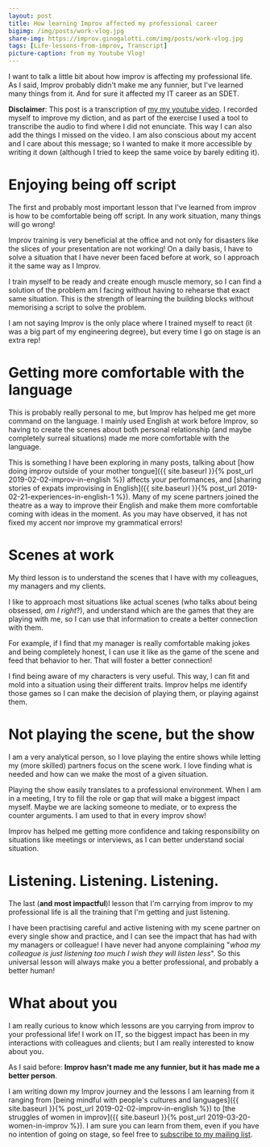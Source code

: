 ```yaml
---
layout: post
title: How learning Improv affected my professional career
bigimg: /img/posts/work-vlog.jpg
share-img: https://improv.ginogalotti.com/img/posts/work-vlog.jpg
tags: [Life-lessons-from-improv, Transcript]
picture-caption: from my Youtube Vlog!
---
```


I want to talk a little bit about how improv is affecting my professional life. As I said, Improv probably didn't make me any funnier, but I've learned many things from it. And for sure it affected my IT career as an SDET.

**Disclaimer**: This post is a transcription of [my my youtube video](https://youtu.be/2cfHqO-u6Ps). I recorded myself to improve my diction, and as part of the exercise I used a tool to transcribe the audio to find where I did not enunciate. This way I can also add the things I missed on the video. I am also conscious about my accent and I care about this message; so I wanted to make it more accessible by writing it down (although I tried to keep the same voice by barely editing it).

# Enjoying being off script

The first and probably most important lesson that I've learned from improv is how to be comfortable being off script. In any work situation, many things will go wrong! 

Improv training is very beneficial at the office and not only for disasters like the slices of your presentation are not working! On a daily basis, I have to solve a situation that I have never been faced before at work, so I approach it the same way as I Improv. 

I train myself to be ready and create enough muscle memory, so I can find a solution of the problem am I facing without having to rehearse that exact same situation. This is the strength of learning the building blocks without memorising a script to solve the problem.

I am not saying Improv is the only place where I trained myself to react (it was a big part of my engineering degree), but every time I go on stage is an extra rep! 

# Getting more comfortable with the language

This is probably really personal to me, but Improv has helped me get more command on the language. I mainly used English at work before Improv, so having to create the scenes about both personal relationship (and maybe completely surreal situations) made me more comfortable with the language.

This is something I have been exploring in many posts, talking about [how doing improv outside of your mother tongue]({{ site.baseurl }}{% post_url 2019-02-02-improv-in-english %}) affects your performances, and [sharing stories of expats improvising in English]({{ site.baseurl }}{% post_url 2019-02-21-experiences-in-english-1 %}). Many of my scene partners joined the theatre as a way to improve their English and make them more comfortable coming with ideas in the moment.
As you may have observed, it has not fixed my accent nor improve my grammatical errors!

# Scenes at work

My third lesson is to understand the scenes that I have with my colleagues, my managers and my clients.

I like to approach most situations like actual scenes (who talks about being obsessed, _am I right_?), and understand which are the games that they are playing with me, so I can use that information to create a better connection with them.

For example, if I find that my manager is really comfortable making jokes and being completely honest, I can use it like as the game of the scene and feed that behavior to her. That will foster a better connection! 

I find being aware of my characters is very useful. This way, I can fit and mold into a situation using their different traits. Improv helps me identify those games so I can make the decision of playing them, or playing against them.

# Not playing the scene, but the show

I am a very analytical person, so I love playing the entire shows while letting my (more skilled) partners focus on the scene work. I love finding what is needed and how can we make the most of a given situation.

Playing the show easily translates to a professional environment. When I am in a meeting, I try to fill the role or gap that will make a biggest impact myself. Maybe we are lacking someone to mediate, or to express the counter arguments. I am used to that in every improv show!

Improv has helped me getting more confidence and taking responsibility on situations like meetings or interviews, as I can better understand social situation.

# Listening. Listening. Listening.

The last (**and most impactful**)l lesson that I'm carrying from improv to my professional life is all the training that I'm getting and just listening. 

I have been practising careful and active listening with my scene partner on every single show and practice, and I can see the impact that has had with my managers or colleague!
I have never had anyone complaining "_whoa my colleague is just listening too much I wish they will listen less_". So this universal lesson will always make you a better professional, and probably a better human!

# What about you 

I am really curious to know which lessons are you carrying from improv to your professional life! I work on IT, so the biggest impact has been in my interactions with colleagues and clients; but I am really interested to know about you.

As I said before: **Improv hasn't made me any funnier, but it has made me a better person**. 

I am writing down my Improv journey and the lessons I am learning from it ranging from [being mindful with people's cultures and languages]({{ site.baseurl }}{% post_url 2019-02-02-improv-in-english %}) to [the struggles of women in improv]({{ site.baseurl }}{% post_url 2019-03-20-women-in-improv %}). I am sure you can learn from them, even if you have no intention of going on stage, so feel free to [subscribe to my mailing list](/subscribe).	